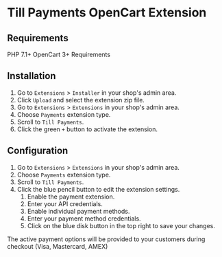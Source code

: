 # Till Payments OpenCart Extension

## Requirements
PHP 7.1+
OpenCart 3+ Requirements

## Installation

1. Go to `Extensions` > `Installer` in your shop's admin area.
1. Click `Upload` and select the extension zip file.
1. Go to `Extensions` > `Extensions` in your shop's admin area.
1. Choose `Payments` extension type.
1. Scroll to `Till Payments`.
1. Click the green `+` button to activate the extension.

## Configuration

1. Go to `Extensions` > `Extensions` in your shop's admin area.
1. Choose `Payments` extension type.
1. Scroll to `Till Payments`.
1. Click the blue pencil button to edit the extension settings.
    1. Enable the payment extension.
    1. Enter your API credentials.
    1. Enable individual payment methods.
    1. Enter your payment method credentials.
    1. Click on the blue disk button in the top right to save your changes.

The active payment options will be provided to your customers during checkout (Visa, Mastercard, AMEX)